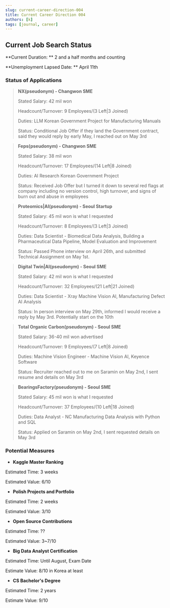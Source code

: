 ```yaml
---
slug: current-career-direction-004
title: Current Career Direction 004
authors: [k]
tags: [journal, career]
---
```

## Current Job Search Status

**Current Duration: ** 2 and a half months and counting

**Unemployment Lapsed Date: ** April 11th

### Status of Applications

> __NX(pseudonym) - Changwon SME__
> 
> Stated Salary: 42 mil won
> 
> Headcount/Turnover: 9 Employees/(3 Left|3 Joined)
> 
> Duties: LLM Korean Government Project for Manufacturing Manuals
> 
> Status: Conditional Job Offer if they land the Government contract, said they would reply by early May, I reached out on May 3rd

> __Feps(pseudonym) - Changwon SME__
> 
> Stated Salary: 38 mil won
> 
> Headcount/Turnover: 17 Employees/(14 Left|8 Joined)
> 
> Duties: AI Research Korean Government Project
> 
> Status: Received Job Offer but I turned it down to several red flags at company including no version control, high turnover, and signs of burn out and abuse in employees

> __Proteomics|AI(pseudonym) - Seoul Startup__
> 
> Stated Salary: 45 mil won is what I requested
> 
> Headcount/Turnover: 8 Employees/(3 Left|3 Joined)
> 
> Duties: Data Scientist - Biomedical Data Analysis, Building a Pharmaceutical Data Pipeline, Model Evaluation and Improvement
> 
> Status: Passed Phone interview on April 26th, and submitted Technical Assignment on May 1st.

> __Digital Twin|AI(pseudonym) - Seoul SME__
> 
> Stated Salary: 42 mil won is what I requested
> 
> Headcount/Turnover: 32 Employees/(21 Left|21 Joined)
> 
> Duties: Data Scientist - Xray Machine Vision AI, Manufacturing Defect AI Analysis
> 
> Status: In person interview on May 29th, informed I would receive a reply by May 3rd. Potentially start on the 10th

> __Total Organic Carbon(pseudonym) - Seoul SME__
> 
> Stated Salary: 36-40 mil won advertised
> 
> Headcount/Turnover: 9 Employees/(7 Left|8 Joined)
> 
> Duties: Machine Vision Engineer - Machine Vision AI, Keyence Software
> 
> Status: Recruiter reached out to me on Saramin on May 2nd, I sent resume and details on May 3rd

> __BearingsFactory(pseudonym) - Seoul SME__
> 
> Stated Salary: 45 mil won is what I requested
> 
> Headcount/Turnover: 37 Employees/(10 Left|18 Joined)
> 
> Duties: Data Analyst - NC Manufacturing Data Analysis with Python and SQL
> 
> Status: Applied on Saramin on May 2nd, I sent requested details on May 3rd

 ### Potential Measures

- **Kaggle Master Ranking**

Estimated Time: 3 weeks

Estimated Value: 6/10

- **Polish Projects and Portfolio**

Estimated Time: 2 weeks

Estimated Value: 3/10

- **Open Source Contributions**

Estimated Time: ??

Estimated Value: 3~7/10

- **Big Data Analyst Certification**

Estimated Time: Until August, Exam Date

Estimate Value: 8/10 in Korea at least

- **CS Bachelor's Degree**

Estimated Time: 2 years

Estimate Value: 9/10
